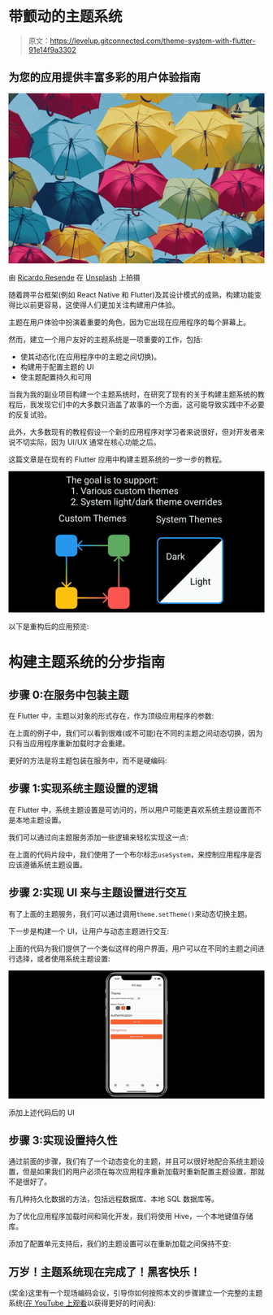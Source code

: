 # 带颤动的主题系统

> 原文：<https://levelup.gitconnected.com/theme-system-with-flutter-91e14f9a3302>

## 为您的应用提供丰富多彩的用户体验指南

![](img/546fcdc79c30f46adbde3259543cb455.png)

由 [Ricardo Resende](https://unsplash.com/@rresenden?utm_source=unsplash&utm_medium=referral&utm_content=creditCopyText) 在 [Unsplash](https://unsplash.com/s/photos/colorful?utm_source=unsplash&utm_medium=referral&utm_content=creditCopyText) 上拍摄

随着跨平台框架(例如 React Native 和 Flutter)及其设计模式的成熟，构建功能变得比以前更容易，这使得人们更加关注构建用户体验。

主题在用户体验中扮演着重要的角色，因为它出现在应用程序的每个屏幕上。

然而，建立一个用户友好的主题系统是一项重要的工作，包括:

*   使其动态化(在应用程序中的主题之间切换)。
*   构建用于配置主题的 UI
*   使主题配置持久和可用

当我为我的副业项目构建一个主题系统时，在研究了现有的关于构建主题系统的教程后，我发现它们中的大多数只涵盖了故事的一个方面，这可能导致实践中不必要的反复试验。

此外，大多数现有的教程假设一个新的应用程序对学习者来说很好，但对开发者来说不切实际，因为 UI/UX 通常在核心功能之后。

这篇文章是在现有的 Flutter 应用中构建主题系统的一步一步的教程。

![](img/65fb13b0e6f10e1528407d325ab67cca.png)

以下是重构后的应用预览:

# 构建主题系统的分步指南

## 步骤 0:在服务中包装主题

在 Flutter 中，主题以对象的形式存在，作为顶级应用程序的参数:

在上面的例子中，我们可以看到很难(或不可能)在不同的主题之间动态切换，因为只有当应用程序重新加载时才会重建。

更好的方法是将主题包装在服务中，而不是硬编码:

## 步骤 1:实现系统主题设置的逻辑

在 Flutter 中，系统主题设置是可访问的，所以用户可能更喜欢系统主题设置而不是本地主题设置。

我们可以通过向主题服务添加一些逻辑来轻松实现这一点:

在上面的代码片段中，我们使用了一个布尔标志`useSystem`，来控制应用程序是否应该遵循系统主题设置。

## 步骤 2:实现 UI 来与主题设置进行交互

有了上面的主题服务，我们可以通过调用`theme.setTheme()`来动态切换主题。

下一步是构建一个 UI，让用户与动态主题进行交互:

上面的代码为我们提供了一个类似这样的用户界面，用户可以在不同的主题之间进行选择，或者使用系统主题设置:

![](img/e84112ba8875754807925d5c99b369d1.png)

添加上述代码后的 UI

## 步骤 3:实现设置持久性

通过前面的步骤，我们有了一个动态变化的主题，并且可以很好地配合系统主题设置，但是如果我们的用户必须在每次应用程序重新加载时重新配置主题设置，那就不是很好了。

有几种持久化数据的方法，包括远程数据库、本地 SQL 数据库等。

为了优化应用程序加载时间和简化开发，我们将使用 Hive，一个本地键值存储库。

添加了配置单元支持后，我们的主题设置可以在重新加载之间保持不变:

## 万岁！主题系统现在完成了！黑客快乐！

(奖金)这里有一个现场编码会议，引导你如何按照本文的步骤建立一个完整的主题系统([在 YouTube 上观看](https://youtu.be/UO8s7a_R5OI)以获得更好的时间表):